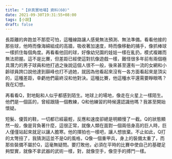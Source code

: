 ```yaml
---
title: "【非真實地場】資料(60)"
date: 2021-09-30T19:31:55+08:00
tags: [小說]
draft: false
---
```


長距離的奔跑並不那麼可怕，這種線路讓人感覺無法預測、無法準備。看看他接的那些球，他時而像海綿組成的高牆，吸收著加速度，時而像移動的捕手，像抓棒球一樣抓住每個角度。再看看他回的球，好像幼兒園的娃娃一樣在亂扔，模式複雜而無法把握。這不是比賽，但差距已經使這對抗像遊戲一樣，難怪很多年前有兩個極具潛力的男子球員和他打過之後說這個人很不一般，後來甚至還有一流的女網和小齡球員誇口說他達到巔峰也打不過她，就因為他看起來沒有一各方面看起來是頂尖的，這種差距，幸虧他們最終沒和他對決。這種比賽，他這種水平還需要睜眼嗎？我在幻想。  

再看看Q，對地點和人似乎都感到陌生。地球上的場地，像走在火星上一樣陌生。他們是一個區的，曾經跟隨一個教練，Q和他練習的時候還認識他嗎？我甚至開始懷疑。  

短髮、優質的鞋，一切都已經最輕，反應和速度卻總是明顯慢了一截。Q的狀態顯然一般，像是背負著什麼，這很正常，就像人類在面對一個兩倍身高的巨人時，巨人僅僅站起來就足以讓人膽寒。他的揮拍也一樣吧，讓人想放棄。不止如此，Q打的太彆扭了，我猜測這並不是Q的風格，Q像一個重甲兵，身上的裝備太重了，而那些裝備不屬於Q，這毫無疑問。要打敗他，必須在平時的比賽中使自己的基礎足夠堅實，就像不拿武器的武術一樣，對，就像空手，像空手的搏鬥一樣。  